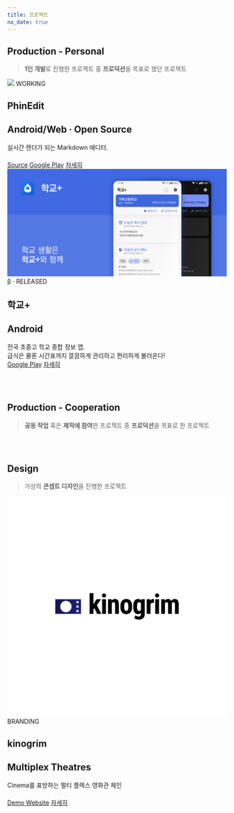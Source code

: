 ```yaml
---
title: 프로젝트
no_date: true
---
```


## Production - Personal
> **1인 개발**로 진행한 프로젝트 중 **프로덕션**을 목표로 했던 프로젝트

<div class="card-grid-layout card-grid-col-2">
	<div class="card">
		<div class="card-cover">
			<img src="assets/img/t_phinedit.png"/>
			<span class="badge card-badge">WORKING</span>
		</div>
		<div class="card-content">
			<h2 class="card-header-title">PhinEdit</h2>
			<h2 class="card-header-subtitle">Android/Web · Open Source</h2>
			<div>
				실시간 렌더가 되는 Markdown 에디터.<br>　
			</div>
		</div>
		<div class="card-footer">
			<div class="card-menu">
				<a class="card-menu-item" href="#">Source</a>
				<a class="card-menu-item" href="#">Google Play</a>
				<a class="card-menu-item card-menu-item-highlight" href="/projects/schoollife">자세히</a>
			</div>
		</div>
	</div>
	<div class="card">
		<div class="card-cover">
			<img src="assets/img/t_schoollife.png"/>
			<span class="badge card-badge ui-primary">β · RELEASED</span>
		</div>
		<div class="card-content">
			<h2 class="card-header-title">학교+</h2>
			<h2 class="card-header-subtitle">Android</h2>
			<div>
				전국 초중고 학교 종합 정보 앱.<br>
				급식은 물론 시간표까지 깔끔하게 관리하고 편리하게 불러온다!
			</div>
		</div>
		<div class="card-content">
			<div class="card-menu">
				<a class="card-menu-item" href="https://play.google.com/store/apps/details?id=com.agravic.schoollife">Google Play</a>
				<a class="card-menu-item card-menu-item-highlight" href="/projects/schoollife">자세히</a>
			</div>
		</div>
	</div>
</div>

<br><br>

## Production - Cooperation
> **공동 작업** 혹은 **제작에 참여**한 프로젝트 중 **프로덕션**을 목표로 한 프로젝트

<br><br>

## Design
> 가상의 **콘셉트 디자인**을 진행한 프로젝트

<div class="card-grid-layout card-grid-col-2">
	<div class="card">
		<div class="card-cover">
			<img src="assets/img/t_kinogrim.png"/>
			<span class="badge card-badge">BRANDING</span>
		</div>
		<div class="card-content">
			<h2 class="card-header-title">kinogrim</h2>
			<h2 class="card-header-subtitle">Multiplex Theatres</h2>
			<div>
				Cinema를 표방하는 멀티 플렉스 영화관 체인<br>　
			</div>
		</div>
		<div class="card-footer">
			<div class="card-menu">
				<a class="card-menu-item" href="#">Demo Website</a>
				<a class="card-menu-item card-menu-item-highlight" href="/projects/schoollife">자세히</a>
			</div>
		</div>
	</div>
</div>

